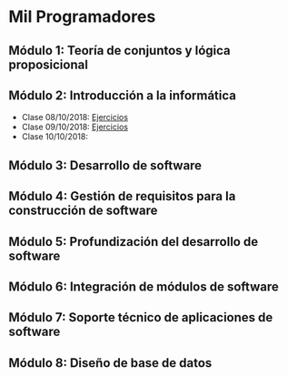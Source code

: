 # Mil Programadores
## Módulo 1: Teoría de conjuntos y lógica proposicional
## Módulo 2: Introducción a la informática
* Clase 08/10/2018: [Ejercicios](http://)
* Clase 09/10/2018: [Ejercicios](http://)
* Clase 10/10/2018:
## Módulo 3: Desarrollo de software
## Módulo 4: Gestión de requisitos para la construcción de software 
## Módulo 5: Profundización del desarrollo de software
## Módulo 6: Integración de módulos de software
## Módulo 7: Soporte técnico de aplicaciones de software
## Módulo 8: Diseño de base de datos